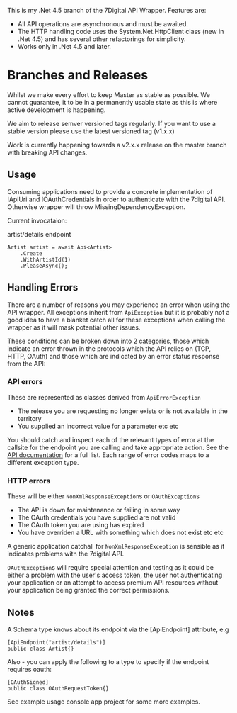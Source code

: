 This is my .Net 4.5 branch of the 7Digital API Wrapper. Features are:

 - All API operations are asynchronous and must be awaited.
 - The HTTP handling code uses the System.Net.HttpClient class (new in .Net 4.5) and has several other refactorings for simplicity.
 - Works only in .Net 4.5 and later.

Branches and Releases
=====================

Whilst we make every effort to keep Master as stable as possible. We cannot 
guarantee, it to be in a permanently usable state as this is where active
development is happening. 

We aim to release semver versioned tags regularly. If you want to use a stable 
version please use the latest versioned tag (v1.x.x)

Work is currently happening towards a v2.x.x release on the master branch with
breaking API changes.

Usage
-----

Consuming applications need to provide a concrete implementation of IApiUri and 
IOAuthCredentials in order to authenticate with the 7digital API. Otherwise wrapper 
will throw MissingDependencyException.

Current invocataion:

artist/details endpoint

    Artist artist = await Api<Artist>
        .Create
        .WithArtistId(1)
        .PleaseAsync();

Handling Errors
---------------

There are a number of reasons you may experience an error when using the API wrapper. 
All exceptions inherit from `ApiException` but it is probably not a good idea to have 
a blanket catch all for these exceptions when calling the wrapper as it will mask potential
other issues.  

These conditions can be broken down into 2 categories, those which indicate an error thrown
in the protocols which the API relies on (TCP, HTTP, OAuth) and those which are indicated by
an error status response from the API:

### API errors

These are represented as classes derived from `ApiErrorException`

* The release you are requesting no longer exists or is not available in the territory
* You supplied an incorrect value for a parameter
etc etc

You should catch and inspect each of the relevant types of error at the callsite for the
endpoint you are calling and take appropriate action. See the [API documentation](http://api.7digital.com/1.2/static/documentation/7digitalpublicapi.html#Error_responses)
 for a full list.  Each range of error codes maps to a different exception type.

### HTTP errors

These will be either `NonXmlResponseException`s or `OAuthException`s

* The API is down for maintenance or failing in some way
* The OAuth credentials you have supplied are not valid
* The OAuth token you are using has expired
* You have overriden a URL with something which does not exist
etc etc

A generic application catchall for `NonXmlResponseException` is sensible as it indicates
problems with the 7digital API.  

`OAuthException`s will require special attention and testing as it could be either a problem
with the user's access token, the user not authenticating your application or an attempt to
access premium API resources without your application being granted the correct permissions.

Notes
-----

A Schema type knows about its endpoint via the [ApiEndpoint] attribute, e.g

    [ApiEndpoint("artist/details")]
    public class Artist{}

Also - you can apply the following to a type to specify if the endpoint requires 
oauth:

    [OAuthSigned]
    public class OAuthRequestToken{}

See example usage console app project for some more examples.
